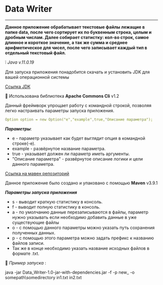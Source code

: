 # Data Writer
____
__Данное приложение обрабатывает текстовые файлы лежащие в папке data, после чего сортирует их по буквенным строка, целым и дробным числам.
Далее собирает статистку: кол-во строк, самое длинное и короткое значение, а так же сумма и среднее арифметическое для чисел, после чего записывает каждый тип в отдельный текстовый файл.__

:grey_exclamation: _Java v.11.0.19_

Для запуска приложения понадобится скачать и установить JDK для вашей операционной системы

[Ссылка JDK](<https://www.oracle.com/java/technologies/javase/jdk20-archive-downloads.html>)

:orange_book: Использована библиотека **Apache Commons Cli**  v1.2

Данный фреймворк упрощает работу с командной строкой, позволяя легко настраивать параметры запуска приложения.
```yaml
Option option = new Option("e","example",true,"Описание параметра");
```
***Параметры***:

+ е - параметр указывает как будет выглядит опция в командной строке(-е).
+ example - развёрнутое название параметра.
+ true - указывает должен ли параметр иметь аргументы.
+ "Описание параметра" - развёрнутое описание логики и цели данного параметра.

[Ссылка на мавен репозиторий](<https://mvnrepository.com/artifact/commons-cli/commons-cli/1.2>)

Данное приложение было создано и упаковано с помощью **Maven** v3.9.1

***Параметры запуска приложения***

+ s - выводит краткую статистику в консоль.
+ f - выводит полную статистику в консоль.
+ а - по умолчанию данные перезаписываются в файлы, параметр нужно указывать если необходимо добавить данные в уже существующие файлы
+ o - c помощью данного параметры можно указать путь сохранения полученных данных.
+ p - с помощью этого параметра можно задать префикс к названию файлов записи.
+ Так же в конце необходимо указать название исходных файлов в формате .txt.

:page_facing_up: *Пример запуска* :

java -jar Data_Writer-1.0-jar-with-dependencies.jar -f -p new_ -o somepath\\somedirectory in1.txt in2.txt

